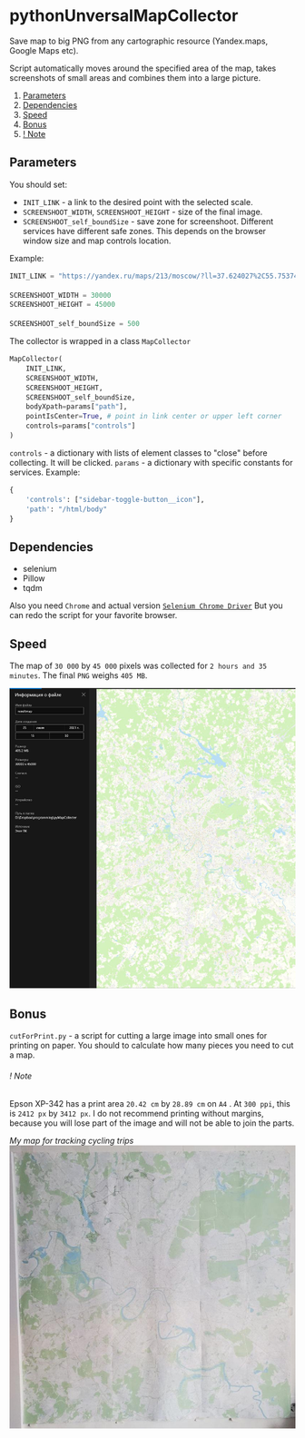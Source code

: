 # pythonUnversalMapCollector
Save map to big PNG from any cartographic resource (Yandex.maps, Google Maps etc).

Script automatically moves around the specified area of the map, takes screenshots of small areas and combines them into a large picture.

1. [Parameters](#Parameters)
2. [Dependencies](#Dependencies)
3. [Speed](#Speed)
4. [Bonus](#Bonus)
5. [! Note](#!-Note)

## Parameters
You should set:

- `INIT_LINK` - a link to the desired point with the selected scale.
- `SCREENSHOOT_WIDTH`, `SCREENSHOOT_HEIGHT` - size of the final image.
- `SCREENSHOOT_self_boundSize` - save zone for screenshoot. Different services have different safe zones. This depends on the browser window size and map controls location.

Example:
```Python
INIT_LINK = "https://yandex.ru/maps/213/moscow/?ll=37.624027%2C55.753747&z=15.68"

SCREENSHOOT_WIDTH = 30000
SCREENSHOOT_HEIGHT = 45000

SCREENSHOOT_self_boundSize = 500
```

The collector is wrapped in a class `MapCollector`

```Python
MapCollector(
    INIT_LINK,  
    SCREENSHOOT_WIDTH, 
    SCREENSHOOT_HEIGHT, 
    SCREENSHOOT_self_boundSize,
    bodyXpath=params["path"],
    pointIsCenter=True, # point in link center or upper left corner
    controls=params["controls"]
)
```

`controls` - a dictionary with lists of element classes to "close" before collecting. It will be clicked.
`params` - a dictionary with specific constants for services. Example:

```Python
{
    'controls': ["sidebar-toggle-button__icon"], 
    'path': "/html/body"
}
```

## Dependencies
- selenium
- Pillow
- tqdm

Also you need `Chrome` and actual version [`Selenium Chrome Driver`](https://chromedriver.chromium.org/downloads)
But you can redo the script for your favorite browser.

## Speed
The map of `30 000` by `45 000` pixels was collected for `2 hours and 35 minutes`.
The final `PNG` weighs `405 MB`.

![](dev/example.jpg)

## Bonus
`cutForPrint.py` - a script for cutting a large image into small ones for printing on paper.
You should to calculate how many pieces you need to cut a map.

###### ! Note 
Epson XP-342 has a print area `20.42 cm` by `28.89 cm` on `A4` . At `300 ppi`, this is `2412 px` by `3412 px`. I do not recommend printing without margins, because you will lose part of the image and will not be able to join the parts.

*My map for tracking cycling trips*
![](dev/mymap.jpg)